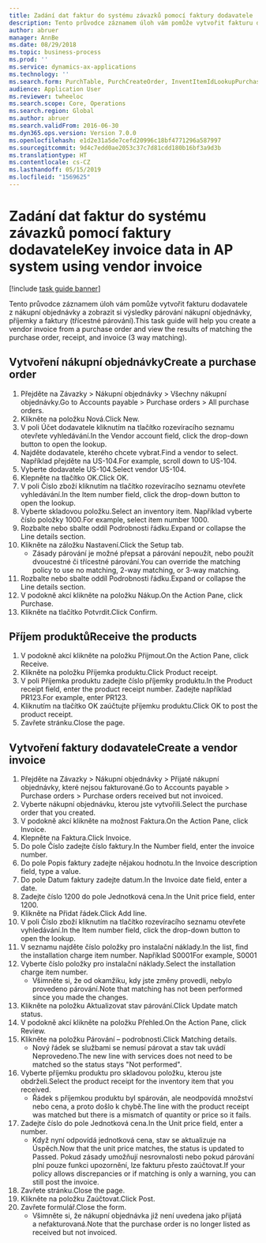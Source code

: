 ```yaml
---
title: Zadání dat faktur do systému závazků pomocí faktury dodavatele
description: Tento průvodce záznamem úloh vám pomůže vytvořit fakturu dodavatele z nákupní objednávky a zobrazit si výsledky párování nákupní objednávky, příjemky a faktury (třícestné párování).
author: abruer
manager: AnnBe
ms.date: 08/29/2018
ms.topic: business-process
ms.prod: ''
ms.service: dynamics-ax-applications
ms.technology: ''
ms.search.form: PurchTable, PurchCreateOrder, InventItemIdLookupPurchase, PurchEditLines, VendEditInvoice, InventItemIdLookupSimple, VendInvoiceMatchingDetails
audience: Application User
ms.reviewer: twheeloc
ms.search.scope: Core, Operations
ms.search.region: Global
ms.author: abruer
ms.search.validFrom: 2016-06-30
ms.dyn365.ops.version: Version 7.0.0
ms.openlocfilehash: e1d2e31a5de7cefd20996c18bf4771296a587997
ms.sourcegitcommit: 9d4c7edd0ae2053c37c7d81cdd180b16bf3a9d3b
ms.translationtype: HT
ms.contentlocale: cs-CZ
ms.lasthandoff: 05/15/2019
ms.locfileid: "1569625"
---
```

# <a name="key-invoice-data-in-ap-system-using-vendor-invoice"></a><span data-ttu-id="d2b2d-103">Zadání dat faktur do systému závazků pomocí faktury dodavatele</span><span class="sxs-lookup"><span data-stu-id="d2b2d-103">Key invoice data in AP system using vendor invoice</span></span>

[!include [task guide banner](../../includes/task-guide-banner.md)]

<span data-ttu-id="d2b2d-104">Tento průvodce záznamem úloh vám pomůže vytvořit fakturu dodavatele z nákupní objednávky a zobrazit si výsledky párování nákupní objednávky, příjemky a faktury (třícestné párování).</span><span class="sxs-lookup"><span data-stu-id="d2b2d-104">This task guide will help you create a vendor invoice from a purchase order and view the results of matching the purchase order, receipt, and invoice (3 way matching).</span></span>


## <a name="create-a-purchase-order"></a><span data-ttu-id="d2b2d-105">Vytvoření nákupní objednávky</span><span class="sxs-lookup"><span data-stu-id="d2b2d-105">Create a purchase order</span></span>
1. <span data-ttu-id="d2b2d-106">Přejděte na Závazky > Nákupní objednávky > Všechny nákupní objednávky.</span><span class="sxs-lookup"><span data-stu-id="d2b2d-106">Go to Accounts payable > Purchase orders > All purchase orders.</span></span>
2. <span data-ttu-id="d2b2d-107">Klikněte na položku Nová.</span><span class="sxs-lookup"><span data-stu-id="d2b2d-107">Click New.</span></span>
3. <span data-ttu-id="d2b2d-108">V poli Účet dodavatele kliknutím na tlačítko rozevíracího seznamu otevřete vyhledávání.</span><span class="sxs-lookup"><span data-stu-id="d2b2d-108">In the Vendor account field, click the drop-down button to open the lookup.</span></span>
4. <span data-ttu-id="d2b2d-109">Najděte dodavatele, kterého chcete vybrat.</span><span class="sxs-lookup"><span data-stu-id="d2b2d-109">Find a vendor to select.</span></span> <span data-ttu-id="d2b2d-110">Například přejděte na US-104.</span><span class="sxs-lookup"><span data-stu-id="d2b2d-110">For example, scroll down to US-104.</span></span>
5. <span data-ttu-id="d2b2d-111">Vyberte dodavatele US-104.</span><span class="sxs-lookup"><span data-stu-id="d2b2d-111">Select vendor US-104.</span></span>
6. <span data-ttu-id="d2b2d-112">Klepněte na tlačítko OK.</span><span class="sxs-lookup"><span data-stu-id="d2b2d-112">Click OK.</span></span>
7. <span data-ttu-id="d2b2d-113">V poli Číslo zboží kliknutím na tlačítko rozevíracího seznamu otevřete vyhledávání.</span><span class="sxs-lookup"><span data-stu-id="d2b2d-113">In the Item number field, click the drop-down button to open the lookup.</span></span>
8. <span data-ttu-id="d2b2d-114">Vyberte skladovou položku.</span><span class="sxs-lookup"><span data-stu-id="d2b2d-114">Select an inventory item.</span></span> <span data-ttu-id="d2b2d-115">Například vyberte číslo položky 1000.</span><span class="sxs-lookup"><span data-stu-id="d2b2d-115">For example, select item number 1000.</span></span>
9. <span data-ttu-id="d2b2d-116">Rozbalte nebo sbalte oddíl Podrobnosti řádku.</span><span class="sxs-lookup"><span data-stu-id="d2b2d-116">Expand or collapse the Line details section.</span></span>
10. <span data-ttu-id="d2b2d-117">Klikněte na záložku Nastavení.</span><span class="sxs-lookup"><span data-stu-id="d2b2d-117">Click the Setup tab.</span></span>
    * <span data-ttu-id="d2b2d-118">Zásady párování je možné přepsat a párování nepoužít, nebo použít dvoucestné či třícestné párování.</span><span class="sxs-lookup"><span data-stu-id="d2b2d-118">You can override the matching policy to use no matching, 2-way matching, or 3-way matching.</span></span>  
11. <span data-ttu-id="d2b2d-119">Rozbalte nebo sbalte oddíl Podrobnosti řádku.</span><span class="sxs-lookup"><span data-stu-id="d2b2d-119">Expand or collapse the Line details section.</span></span>
12. <span data-ttu-id="d2b2d-120">V podokně akcí klikněte na položku Nákup.</span><span class="sxs-lookup"><span data-stu-id="d2b2d-120">On the Action Pane, click Purchase.</span></span>
13. <span data-ttu-id="d2b2d-121">Klikněte na tlačítko Potvrdit.</span><span class="sxs-lookup"><span data-stu-id="d2b2d-121">Click Confirm.</span></span>

## <a name="receive-the-products"></a><span data-ttu-id="d2b2d-122">Příjem produktů</span><span class="sxs-lookup"><span data-stu-id="d2b2d-122">Receive the products</span></span>
1. <span data-ttu-id="d2b2d-123">V podokně akcí klikněte na položku Přijmout.</span><span class="sxs-lookup"><span data-stu-id="d2b2d-123">On the Action Pane, click Receive.</span></span>
2. <span data-ttu-id="d2b2d-124">Klikněte na položku Příjemka produktu.</span><span class="sxs-lookup"><span data-stu-id="d2b2d-124">Click Product receipt.</span></span>
3. <span data-ttu-id="d2b2d-125">V poli Příjemka produktu zadejte číslo příjemky produktu.</span><span class="sxs-lookup"><span data-stu-id="d2b2d-125">In the Product receipt field, enter the product receipt number.</span></span> <span data-ttu-id="d2b2d-126">Zadejte například PR123.</span><span class="sxs-lookup"><span data-stu-id="d2b2d-126">For example, enter PR123.</span></span>
4. <span data-ttu-id="d2b2d-127">Kliknutím na tlačítko OK zaúčtujte příjemku produktu.</span><span class="sxs-lookup"><span data-stu-id="d2b2d-127">Click OK to post the product receipt.</span></span>
5. <span data-ttu-id="d2b2d-128">Zavřete stránku.</span><span class="sxs-lookup"><span data-stu-id="d2b2d-128">Close the page.</span></span>

## <a name="create-a-vendor-invoice"></a><span data-ttu-id="d2b2d-129">Vytvoření faktury dodavatele</span><span class="sxs-lookup"><span data-stu-id="d2b2d-129">Create a vendor invoice</span></span>
1. <span data-ttu-id="d2b2d-130">Přejděte na Závazky > Nákupní objednávky > Přijaté nákupní objednávky, které nejsou fakturované.</span><span class="sxs-lookup"><span data-stu-id="d2b2d-130">Go to Accounts payable > Purchase orders > Purchase orders received but not invoiced.</span></span>
2. <span data-ttu-id="d2b2d-131">Vyberte nákupní objednávku, kterou jste vytvořili.</span><span class="sxs-lookup"><span data-stu-id="d2b2d-131">Select the purchase order that you created.</span></span>
3. <span data-ttu-id="d2b2d-132">V podokně akcí klikněte na možnost Faktura.</span><span class="sxs-lookup"><span data-stu-id="d2b2d-132">On the Action Pane, click Invoice.</span></span>
4. <span data-ttu-id="d2b2d-133">Klepněte na Faktura.</span><span class="sxs-lookup"><span data-stu-id="d2b2d-133">Click Invoice.</span></span>
5. <span data-ttu-id="d2b2d-134">Do pole Číslo zadejte číslo faktury.</span><span class="sxs-lookup"><span data-stu-id="d2b2d-134">In the Number field, enter the invoice number.</span></span>
6. <span data-ttu-id="d2b2d-135">Do pole Popis faktury zadejte nějakou hodnotu.</span><span class="sxs-lookup"><span data-stu-id="d2b2d-135">In the Invoice description field, type a value.</span></span>
7. <span data-ttu-id="d2b2d-136">Do pole Datum faktury zadejte datum.</span><span class="sxs-lookup"><span data-stu-id="d2b2d-136">In the Invoice date field, enter a date.</span></span>
8. <span data-ttu-id="d2b2d-137">Zadejte číslo 1200 do pole Jednotková cena.</span><span class="sxs-lookup"><span data-stu-id="d2b2d-137">In the Unit price field, enter 1200.</span></span>
9. <span data-ttu-id="d2b2d-138">Klikněte na Přidat řádek.</span><span class="sxs-lookup"><span data-stu-id="d2b2d-138">Click Add line.</span></span>
10. <span data-ttu-id="d2b2d-139">V poli Číslo zboží kliknutím na tlačítko rozevíracího seznamu otevřete vyhledávání.</span><span class="sxs-lookup"><span data-stu-id="d2b2d-139">In the Item number field, click the drop-down button to open the lookup.</span></span>
11. <span data-ttu-id="d2b2d-140">V seznamu najděte číslo položky pro instalační náklady.</span><span class="sxs-lookup"><span data-stu-id="d2b2d-140">In the list, find the installation charge item number.</span></span> <span data-ttu-id="d2b2d-141">Například S0001</span><span class="sxs-lookup"><span data-stu-id="d2b2d-141">For example, S0001</span></span>
12. <span data-ttu-id="d2b2d-142">Vyberte číslo položky pro instalační náklady.</span><span class="sxs-lookup"><span data-stu-id="d2b2d-142">Select the installation charge item number.</span></span>
    * <span data-ttu-id="d2b2d-143">Všimněte si, že od okamžiku, kdy jste změny provedli, nebylo provedeno párování.</span><span class="sxs-lookup"><span data-stu-id="d2b2d-143">Note that matching has not been performed since you made the changes.</span></span>  
13. <span data-ttu-id="d2b2d-144">Klikněte na položku Aktualizovat stav párování.</span><span class="sxs-lookup"><span data-stu-id="d2b2d-144">Click Update match status.</span></span>
14. <span data-ttu-id="d2b2d-145">V podokně akcí klikněte na položku Přehled.</span><span class="sxs-lookup"><span data-stu-id="d2b2d-145">On the Action Pane, click Review.</span></span>
15. <span data-ttu-id="d2b2d-146">Klikněte na položku Párování – podrobnosti.</span><span class="sxs-lookup"><span data-stu-id="d2b2d-146">Click Matching details.</span></span>
    * <span data-ttu-id="d2b2d-147">Nový řádek se službami se nemusí párovat a stav tak uvádí Neprovedeno.</span><span class="sxs-lookup"><span data-stu-id="d2b2d-147">The new line with services does not need to be matched so the status stays "Not performed".</span></span>  
16. <span data-ttu-id="d2b2d-148">Vyberte příjemku produktu pro skladovou položku, kterou jste obdrželi.</span><span class="sxs-lookup"><span data-stu-id="d2b2d-148">Select the product receipt for the inventory item that you received.</span></span>
    * <span data-ttu-id="d2b2d-149">Řádek s příjemkou produktu byl spárován, ale neodpovídá množství nebo cena, a proto došlo k chybě.</span><span class="sxs-lookup"><span data-stu-id="d2b2d-149">The line with the product receipt was matched but there is a mismatch of quantity or price so it fails.</span></span>  
17. <span data-ttu-id="d2b2d-150">Zadejte číslo do pole Jednotková cena.</span><span class="sxs-lookup"><span data-stu-id="d2b2d-150">In the Unit price field, enter a number.</span></span>
    * <span data-ttu-id="d2b2d-151">Když nyní odpovídá jednotková cena, stav se aktualizuje na Úspěch.</span><span class="sxs-lookup"><span data-stu-id="d2b2d-151">Now that the unit price matches, the status is updated to Passed.</span></span> <span data-ttu-id="d2b2d-152">Pokud zásady umožňují nesrovnalosti nebo pokud párování plní pouze funkci upozornění, lze fakturu přesto zaúčtovat.</span><span class="sxs-lookup"><span data-stu-id="d2b2d-152">If your policy allows discrepancies or if matching is only a warning, you can still post the invoice.</span></span>  
18. <span data-ttu-id="d2b2d-153">Zavřete stránku.</span><span class="sxs-lookup"><span data-stu-id="d2b2d-153">Close the page.</span></span>
19. <span data-ttu-id="d2b2d-154">Klikněte na položku Zaúčtovat.</span><span class="sxs-lookup"><span data-stu-id="d2b2d-154">Click Post.</span></span>
20. <span data-ttu-id="d2b2d-155">Zavřete formulář.</span><span class="sxs-lookup"><span data-stu-id="d2b2d-155">Close the form.</span></span>
    * <span data-ttu-id="d2b2d-156">Všimněte si, že nákupní objednávka již není uvedena jako přijatá a nefakturovaná.</span><span class="sxs-lookup"><span data-stu-id="d2b2d-156">Note that the purchase order is no longer listed as received but not invoiced.</span></span>  

